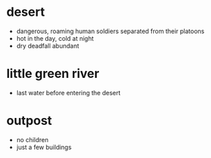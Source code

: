 desert
======
* dangerous, roaming human soldiers separated from their platoons
* hot in the day, cold at night
* dry deadfall abundant

little green river
==================
* last water before entering the desert

outpost
=======
* no children
* just a few buildings